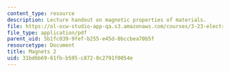 ```yaml
---
content_type: resource
description: Lecture handout on magnetic properties of materials.
file: https://ol-ocw-studio-app-qa.s3.amazonaws.com/courses/3-23-electrical-optical-and-magnetic-properties-of-materials-fall-2007/31bd6b6961fbb595c8720c2791f0054e_magnets2.pdf
file_type: application/pdf
parent_uid: 5b1fc039-9fef-b255-e45d-0bccbea70b5f
resourcetype: Document
title: Magnets 2
uid: 31bd6b69-61fb-b595-c872-0c2791f0054e
---
```

